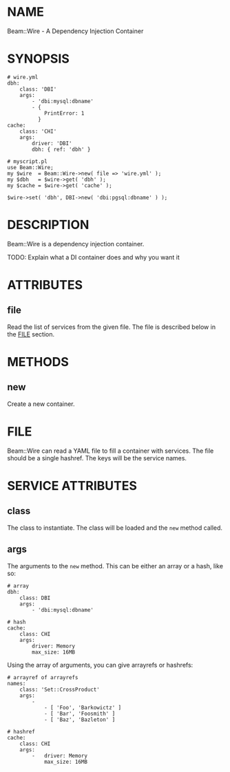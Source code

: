# NAME

Beam::Wire - A Dependency Injection Container

# SYNOPSIS

    # wire.yml
    dbh:
        class: 'DBI'
        args:
            - 'dbi:mysql:dbname'
            - {
                PrintError: 1
              }
    cache:
        class: 'CHI'
        args:
            driver: 'DBI'
            dbh: { ref: 'dbh' }

    # myscript.pl
    use Beam::Wire;
    my $wire  = Beam::Wire->new( file => 'wire.yml' );
    my $dbh   = $wire->get( 'dbh' );
    my $cache = $wire->get( 'cache' );

    $wire->set( 'dbh', DBI->new( 'dbi:pgsql:dbname' ) );

# DESCRIPTION

Beam::Wire is a dependency injection container.

TODO: Explain what a DI container does and why you want it

# ATTRIBUTES

## file

Read the list of services from the given file. The file is described below in the [FILE](http://search.cpan.org/perldoc?FILE) section.

# METHODS

## new

Create a new container.

# FILE

Beam::Wire can read a YAML file to fill a container with services. The file should be a single hashref.
The keys will be the service names.

# SERVICE ATTRIBUTES

## class

The class to instantiate. The class will be loaded and the `new` method called.

## args

The arguments to the `new` method. This can be either an array or a hash, like so:

    # array
    dbh: 
        class: DBI
        args:
            - 'dbi:mysql:dbname'

    # hash
    cache:
        class: CHI
        args:
            driver: Memory
            max_size: 16MB

Using the array of arguments, you can give arrayrefs or hashrefs:

    # arrayref of arrayrefs
    names:
        class: 'Set::CrossProduct'
        args:
            -
                - [ 'Foo', 'Barkowictz' ]
                - [ 'Bar', 'Foosmith' ]
                - [ 'Baz', 'Bazleton' ]

    # hashref
    cache:
        class: CHI
        args:
            -   driver: Memory
                max_size: 16MB




